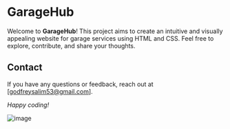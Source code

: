 # GarageHub

Welcome to **GarageHub**! This project aims to create an intuitive and visually appealing website for garage services using HTML and CSS. Feel free to explore, contribute, and share your thoughts.

## Contact

If you have any questions or feedback, reach out at [godfreysalim53@gmail.com].

*Happy coding!*

![image](https://github.com/user-attachments/assets/c7f81b5f-f55c-4a04-a591-f5512869b221)
